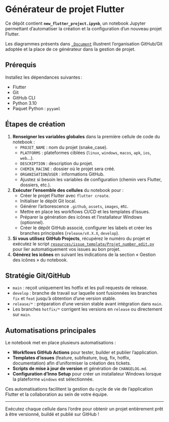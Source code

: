 # Générateur de projet Flutter

Ce dépôt contient **`new_flutter_project.ipynb`**, un notebook Jupyter permettant d’automatiser la création et la configuration d’un nouveau projet Flutter.

Les diagrammes présents dans [`_Document`](./_Document) illustrent l’organisation GitHub/Git adoptée et la place de ce générateur dans la gestion de projet.

## Prérequis

Installez les dépendances suivantes :

- Flutter
- Git
- GitHub CLI
- Python 3.10
- Paquet Python : `pyyaml`

## Étapes de création

1. **Renseigner les variables globales** dans la première cellule de code du notebook :
   - `PROJET_NAME` : nom du projet (snake_case).
   - `PLATFORMS` : plateformes ciblées (`linux`, `windows`, `macos`, `apk`, `ios`, `web`…).
   - `DESCRIPTION` : description du projet.
   - `CHEMIN_RACINE` : dossier où le projet sera créé.
   - `ORGANISATION`/`USER` : informations GitHub.
   - Ajustez si besoin les variables de configuration (chemin vers Flutter, dossiers, etc.).
2. **Exécuter l’ensemble des cellules** du notebook pour :
   - Créer le projet Flutter avec `flutter create`.
   - Initialiser le dépôt Git local.
   - Générer l’arborescence `.github`, `assets`, `images`, etc.
   - Mettre en place les workflows CI/CD et les templates d’issues.
   - Préparer la génération des icônes et l’installateur Windows (optionnel).
   - Créer le dépôt GitHub associé, configurer les labels et créer les branches principales (`release/vX.X.X`, `develop`).
3. **Si vous utilisez GitHub Projects**, récupérez le numéro du projet et exécutez le script [`resources/issue_template/Projet_number_edit.py`](./resources/issue_template/Projet_number_edit.py) pour lier automatiquement vos issues au bon projet.
4. **Générez les icônes** en suivant les indications de la section « Gestion des icônes » du notebook.

## Stratégie Git/GitHub

- `main` : reçoit uniquement les hotfix et les pull requests de release.
- `develop` : branche de travail sur laquelle sont fusionnées les branches `fix` et `feat` jusqu’à obtention d’une version stable.
- `release/*` : préparation d’une version stable avant intégration dans `main`.
- Les branches `hotfix/*` corrigent les versions en `release` ou directement sur `main`.

## Automatisations principales

Le notebook met en place plusieurs automatisations :

- **Workflows GitHub Actions** pour tester, builder et publier l’application.
- **Templates d’issues** (feature, subfeature, bug, fix, hotfix, documentation) afin d’uniformiser la création des tickets.
- **Scripts de mise à jour de version** et génération de `CHANGELOG.md`.
- **Configuration d’Inno Setup** pour créer un installateur Windows lorsque la plateforme `windows` est sélectionnée.

Ces automatisations facilitent la gestion du cycle de vie de l’application Flutter et la collaboration au sein de votre équipe.

---

Exécutez chaque cellule dans l’ordre pour obtenir un projet entièrement prêt à être versionné, buildé et publié sur GitHub !
